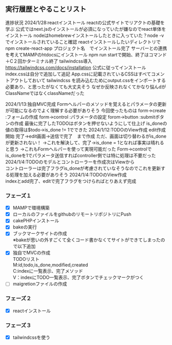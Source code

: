## 実行履歴とやることリスト

進捗状況
2024/1/28:reactインストール
    reactの公式サイトでリアクトの基礎を学ぶ
    公式ではnext.jsのインストールが必須になっていたが嫌なのでreact単体をインストール
    nodeはhomebrewインストールしたときに入っていた？node -vでインストールされていること確認
    reactインストールしたいディレクトリでnpm create-react-app プロジェクト名　でインストール完了
    サーバーとの連携を考えてMAMPのhtdocsにインストール
    npm run startで開始、終了はコマンド＋C２回かターミナル終了
    tailwindcss導入
    https://tailwindcss.com/docs/installation
    公式に従ってインストール
    index.cssは自分で追加して追記
    App.cssに記載されているCSSはすべてコメントアウトしておいて
    tailwindcss を読み込むためにoutput.cssをインポートする必要あり、と思ったがなくても大丈夫そう
    なぜか反映されなくてかなり悩んdがClassNameではなくclassNameだった

2024/1/13:独自MVC完成
            Formヘルパーのメソッドを覚えるとパラメータの更新が可能になるのでよく理解する必要がありそう
            今回使ったものは
                form->create :フォームの作成
                form->control :パラメータの設定
                forom->button :submitボタンの作成
            最後に完了したTODOはボタンを押せないようにして仕上げ
                is_doneの値の取得は$todo->is_done != 1でできた
2024/1/12:TODOのView作成
            edit作成開始
            完了→edit画面→送信で完了　まで作成
            ただ、画面は切り替わるがis_doneが更新されない！
            →これを解決して、完了→is_done = 1となれば事実は晴れると思う
                →これもFormヘルパーを使って実現可能だった
                Form->controlでis_doneを1でパラメータ送信すればcontroller側では特に処理は不要だった
2024/1/4:TODOのモデルとコントローラーを作成次はViewから  
            コントローラーは完了フラグis_doneが考慮されていなそうなのでこれを更新する処理を加える必要がありそう
2024/1/4:TODOのView作成  
            indexとadd完了、editで完了フラグをつけらればとりあえず完成

### フェーズ１

- [x] MAMPで環境構築
- [x] ローカルのファイルをgithubのリモートリポジトリにPush
- [x] cakePHPインストール
- [x] bakeの実行
- [x] ブックマークサイトの作成  
※bakeが思いの外すごくて全くコード書かなくてサイトができてしまったので以下追加
- [x] 独自でMVCの作成  
TODOリスト  
M:id,todo,is_done,modified,created  
C:indexに一覧表示、完了メソッド  
V：indexにTODO一覧表示、完了ボタンでチェックマークがつく  
- [ ] maigretionファイルの作成

### フェーズ２
- [x] reactインストール
### フェーズ３
- [x] tailwindcssを使う
